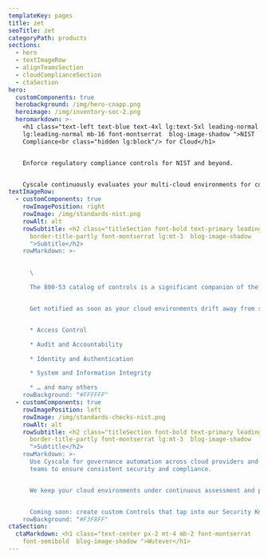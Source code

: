 ```yaml
---
templateKey: pages
title: zet
seoTitle: zet
categoryPath: products
sections:
  - hero
  - textImageRow
  - alignTeamsSection
  - cloudComplianceSection
  - ctaSection
hero:
  customComponents: true
  herobackground: /img/hero-cnapp.png
  heroimage: /img/inventory-soc-2.png
  heromarkdown: >-
    <h1 class="text-left text-blue text-4xl lg:text-5xl leading-normal
    lg:leading-normal mb-16 font-montserrat  blog-image-shadow ">NIST
    Compliance<br class="hidden lg:block"/> for Cloud</h1>


    Enforce regulatory compliance controls for NIST and beyond.


    Cyscale continuously evaluates your multi-cloud environments for compliance violations with predefined rules mapped to NIST 800-53 compliance controls.
textImageRow:
  - customComponents: true
    rowImagePosition: right
    rowImage: /img/standards-nist.png
    rowAlt: alt
    rowSubtitle: <h2 class="titleSection font-bold text-primary leading-normal
      border-title-partly font-montserrat lg:mt-3  blog-image-shadow
      ">Subtitle</h2>
    rowMarkdown: >-
      

      \

      The 800-53 catalog of controls is a significant companion of the framework and Cyscale Platforms has a large set of technical controls to help your organization track compliance.


      Get notified as soon as your cloud environments drift away from selected 800-53 controls across:


      * Access Control

      * Audit and Accountability

      * Identity and Authentication

      * System and Information Integrity

      * … and many others
    rowBackground: "#FFFFFF"
  - customComponents: true
    rowImagePosition: left
    rowImage: /img/standards-checks-nist.png
    rowAlt: alt
    rowSubtitle: <h2 class="titleSection font-bold text-primary leading-normal
      border-title-partly font-montserrat lg:mt-3  blog-image-shadow
      ">Subtitle</h2>
    rowMarkdown: >-
      Use Cyscale for governance automation across cloud providers and internal
      teams to ensure consistent security and compliance.


      We keep your cloud environments under continuous assessment and provide in-app security consultancy so that you make the most of your time and effort.


      Coming soon: create custom Controls that tap into our Security Knowledge Graph™ and automate the security and compliance checks that matter most for your organization.
    rowBackground: "#F3F8FF"
ctaSection:
  ctaMarkdown: <h1 class="text-center px-2 mt-4 mb-2 font-montserrat
    font-semibold  blog-image-shadow ">Wutever</h1>
---
```


